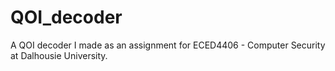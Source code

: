 # QOI_decoder
A QOI decoder I made as an assignment for ECED4406 - Computer Security at Dalhousie University.
